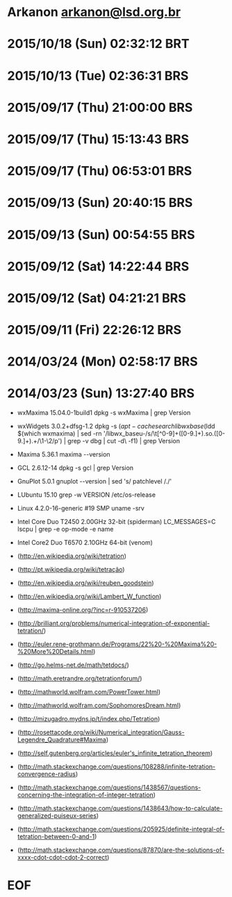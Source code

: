 
# Arkanon <arkanon@lsd.org.br>
# 2015/10/18 (Sun) 02:32:12 BRT
# 2015/10/13 (Tue) 02:36:31 BRS
# 2015/09/17 (Thu) 21:00:00 BRS
# 2015/09/17 (Thu) 15:13:43 BRS
# 2015/09/17 (Thu) 06:53:01 BRS
# 2015/09/13 (Sun) 20:40:15 BRS
# 2015/09/13 (Sun) 00:54:55 BRS
# 2015/09/12 (Sat) 14:22:44 BRS
# 2015/09/12 (Sat) 04:21:21 BRS
# 2015/09/11 (Fri) 22:26:12 BRS
# 2014/03/24 (Mon) 02:58:17 BRS
# 2014/03/23 (Sun) 13:27:40 BRS

- wxMaxima   15.04.0-1build1             dpkg -s wxMaxima | grep Version
- wxWidgets   3.0.2+dfsg-1.2             dpkg -s $(apt-cache search libwxbase$(ldd $(which wxmaxima) | sed -rn '/libwx_baseu-/s/\t[^0-9]+([0-9.]+).so.([0-9.]+).+/\1-\2/p') | grep -v dbg | cut -d\  -f1) | grep Version
- Maxima      5.36.1                     maxima --version
- GCL         2.6.12-14                  dpkg -s gcl | grep Version
- GnuPlot     5.0.1                      gnuplot --version | sed 's/ patchlevel /./'
- LUbuntu    15.10                       grep -w VERSION /etc/os-release
- Linux       4.2.0-16-generic #19 SMP   uname -srv
- Intel Core  Duo T2450 2.00GHz 32-bit   (spiderman)   LC_MESSAGES=C lscpu | grep -e op-mode -e name
- Intel Core2 Duo T6570 2.10GHz 64-bit   (venom)

- (http://en.wikipedia.org/wiki/tetration)
- (http://pt.wikipedia.org/wiki/tetração)
- (http://en.wikipedia.org/wiki/reuben_goodstein)
- (http://en.wikipedia.org/wiki/Lambert_W_function)

- (http://maxima-online.org/?inc=r-910537206)

- (http://brilliant.org/problems/numerical-integration-of-exponential-tetration/)
- (http://euler.rene-grothmann.de/Programs/22%20-%20Maxima%20-%20More%20Details.html)
- (http://go.helms-net.de/math/tetdocs/)
- (http://math.eretrandre.org/tetrationforum/)
- (http://mathworld.wolfram.com/PowerTower.html)
- (http://mathworld.wolfram.com/SophomoresDream.html)
- (http://mizugadro.mydns.jp/t/index.php/Tetration)
- (http://rosettacode.org/wiki/Numerical_integration/Gauss-Legendre_Quadrature#Maxima)
- (http://self.gutenberg.org/articles/euler's_infinite_tetration_theorem)

- (http://math.stackexchange.com/questions/108288/infinite-tetration-convergence-radius)
- (http://math.stackexchange.com/questions/1438567/questions-concerning-the-integration-of-integer-tetration)
- (http://math.stackexchange.com/questions/1438643/how-to-calculate-generalized-puiseux-series)
- (http://math.stackexchange.com/questions/205925/definite-integral-of-tetration-between-0-and-1)
- (http://math.stackexchange.com/questions/87870/are-the-solutions-of-xxxx-cdot-cdot-cdot-2-correct)

# EOF
